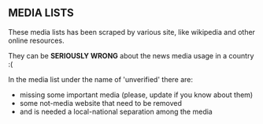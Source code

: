 ## MEDIA LISTS

These media lists has been scraped by various site, like wikipedia and other
online resources.

They can be **SERIOUSLY WRONG** about the news media usage in a country :(

In the media list under the name of 'unverified' there are:

  * missing some important media (please, update if you know about them)
  * some not-media website that need to be removed
  * and is needed a local-national separation among the media

